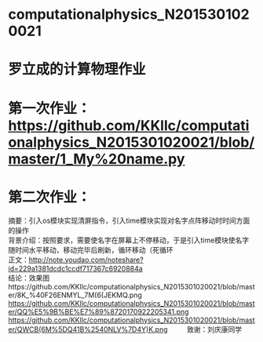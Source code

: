 # computationalphysics_N2015301020021
# 罗立成的计算物理作业
# 第一次作业：https://github.com/KKllc/computationalphysics_N2015301020021/blob/master/1_My%20name.py
# 第二次作业：   
摘要：引入os模块实现清屏指令，引入time模块实现对名字点阵移动时时间方面的操作  
背景介绍：按照要求，需要使名字在屏幕上不停移动，于是引入time模块使名字随时间水平移动，移动完毕后刷新，循环移动（死循环  
正文：http://note.youdao.com/noteshare?id=229a1381dcdc1ccdf717367c6920884a  
结论：效果图https://github.com/KKllc/computationalphysics_N2015301020021/blob/master/8K_%40F26ENMYL_7M(6(JEKMQ.png  
https://github.com/KKllc/computationalphysics_N2015301020021/blob/master/QQ%E5%9B%BE%E7%89%8720170922205341.png
       https://github.com/KKllc/computationalphysics_N2015301020021/blob/master/QWCB(6M%5DQ41B%2540NLV%7D4Y)K.png
          致谢：刘庆康同学
